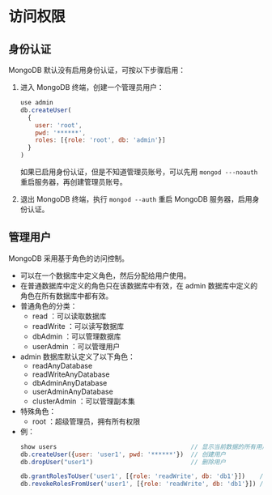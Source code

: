 # 访问权限

## 身份认证

MongoDB 默认没有启用身份认证，可按以下步骤启用：
1. 进入 MongoDB 终端，创建一个管理员用户：
    ```js
    use admin
    db.createUser(
      {
        user: 'root',
        pwd: '******',
        roles: [{role: 'root', db: 'admin'}]
      }
    )
    ```
    如果已启用身份认证，但是不知道管理员账号，可以先用 `mongod ---noauth` 重启服务器，再创建管理员账号。

2. 退出 MongoDB 终端，执行 `mongod --auth` 重启 MongoDB 服务器，启用身份认证。

## 管理用户

MongoDB 采用基于角色的访问控制。
- 可以在一个数据库中定义角色，然后分配给用户使用。
- 在普通数据库中定义的角色只在该数据库中有效，在 admin 数据库中定义的角色在所有数据库中都有效。
- 普通角色的分类：
  - read ：可以读取数据库
  - readWrite ：可以读写数据库
  - dbAdmin ：可以管理数据库
  - userAdmin ：可以管理用户
- admin 数据库默认定义了以下角色：
  - readAnyDatabase
  - readWriteAnyDatabase
  - dbAdminAnyDatabase
  - userAdminAnyDatabase
  - clusterAdmin ：可以管理副本集
- 特殊角色：
  - root ：超级管理员，拥有所有权限
- 例：
  ```js
  show users                                     // 显示当前数据的所有用户
  db.createUser({user: 'user1', pwd: '******'})  // 创建用户
  db.dropUser("user1")                           // 删除用户

  db.grantRolesToUser('user1', [{role: 'readWrite', db: 'db1'}])    // 给用户分配权限
  db.revokeRolesFromUser('user1', [{role: 'readWrite', db: 'db1'}]) // 删除用户的权限
  ```
